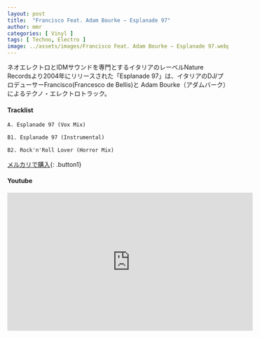 ```yaml
---
layout: post
title:  "Francisco Feat. Adam Bourke – Esplanade 97"
author: mmr
categories: [ Vinyl ]
tags: [ Techno, Electro ]
image: ../assets/images/Francisco Feat. Adam Bourke – Esplanade 97.webp
---
```


ネオエレクトロとIDMサウンドを専門とするイタリアのレーベルNature Recordsより2004年にリリースされた「Esplanade 97」は、イタリアのDJ/プロデューサーFrancisco(Francesco de Bellis)と Adam Bourke（アダムバーク）によるテクノ・エレクトロトラック。

#### Tracklist
```md
A. Esplanade 97 (Vox Mix)

B1. Esplanade 97 (Instrumental)

B2. Rock'n'Roll Lover (Horror Mix)
```

[メルカリで購入](https://jp.mercari.com/item/m23721600621?afid=6142608987){: .button1}

#### Youtube
<iframe width="560" height="315" src="https://www.youtube.com/embed/oGvQ08_8Pd8?si=ZmMx7CGCoCzPHvyf" title="YouTube video player" frameborder="0" allow="accelerometer; autoplay; clipboard-write; encrypted-media; gyroscope; picture-in-picture; web-share" referrerpolicy="strict-origin-when-cross-origin" allowfullscreen></iframe>